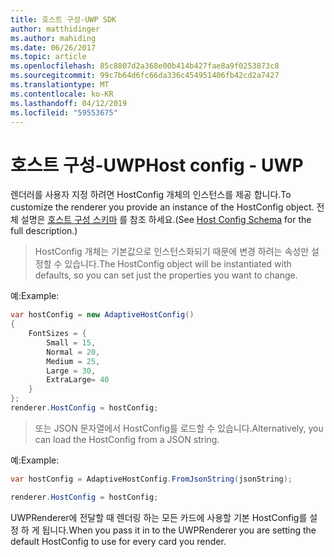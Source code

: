 ```yaml
---
title: 호스트 구성-UWP SDK
author: matthidinger
ms.author: mahiding
ms.date: 06/26/2017
ms.topic: article
ms.openlocfilehash: 85c8807d2a368e00b414b427fae8a9f0253873c8
ms.sourcegitcommit: 99c7b64d6fc66da336c454951406fb42cd2a7427
ms.translationtype: MT
ms.contentlocale: ko-KR
ms.lasthandoff: 04/12/2019
ms.locfileid: "59553675"
---
```

# <a name="host-config---uwp"></a><span data-ttu-id="4e217-102">호스트 구성-UWP</span><span class="sxs-lookup"><span data-stu-id="4e217-102">Host config - UWP</span></span>

<span data-ttu-id="4e217-103">렌더러를 사용자 지정 하려면 HostConfig 개체의 인스턴스를 제공 합니다.</span><span class="sxs-lookup"><span data-stu-id="4e217-103">To customize the renderer you provide an instance of the HostConfig object.</span></span> <span data-ttu-id="4e217-104">전체 설명은 [호스트 구성 스키마](../../../rendering-cards/host-config.md) 를 참조 하세요.</span><span class="sxs-lookup"><span data-stu-id="4e217-104">(See [Host Config Schema](../../../rendering-cards/host-config.md) for the full description.)</span></span>

> <span data-ttu-id="4e217-105">HostConfig 개체는 기본값으로 인스턴스화되기 때문에 변경 하려는 속성만 설정할 수 있습니다.</span><span class="sxs-lookup"><span data-stu-id="4e217-105">The HostConfig object will be instantiated with defaults, so you can set just the properties you want to change.</span></span>

<span data-ttu-id="4e217-106">예:</span><span class="sxs-lookup"><span data-stu-id="4e217-106">Example:</span></span>

```csharp
var hostConfig = new AdaptiveHostConfig() 
{
    FontSizes = {
        Small = 15,
        Normal = 20,
        Medium = 25,
        Large = 30,
        ExtraLarge= 40
    }
};
renderer.HostConfig = hostConfig;
```

> <span data-ttu-id="4e217-107">또는 JSON 문자열에서 HostConfig를 로드할 수 있습니다.</span><span class="sxs-lookup"><span data-stu-id="4e217-107">Alternatively, you can load the HostConfig from a JSON string.</span></span>

<span data-ttu-id="4e217-108">예:</span><span class="sxs-lookup"><span data-stu-id="4e217-108">Example:</span></span>

```csharp
var hostConfig = AdaptiveHostConfig.FromJsonString(jsonString); 

renderer.HostConfig = hostConfig;
```

<span data-ttu-id="4e217-109">UWPRenderer에 전달할 때 렌더링 하는 모든 카드에 사용할 기본 HostConfig를 설정 하 게 됩니다.</span><span class="sxs-lookup"><span data-stu-id="4e217-109">When you pass it in to the UWPRenderer you are setting the default HostConfig to use for every card you render.</span></span>